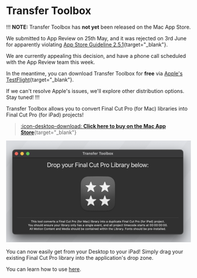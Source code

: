 # Transfer Toolbox

!!!
**NOTE:** Transfer Toolbox has **not yet** been released on the Mac App Store.

We submitted to App Review on 25th May, and it was rejected on 3rd June for apparently violating [App Store Guideline 2.5.1](https://developer.apple.com/app-store/review/guidelines/#software-requirements){target="_blank"}.

We are currently appealing this decision, and have a phone call scheduled with the App Review team this week.

In the meantime, you can download Transfer Toolbox for **free** via [Apple's TestFlight](https://testflight.apple.com/join/wccbIev6){target="_blank"}.

If we can't resolve Apple's issues, we'll explore other distribution options. Stay tuned!
!!!

Transfer Toolbox allows you to convert Final Cut Pro (for Mac) libraries into Final Cut Pro (for iPad) projects!

> [:icon-desktop-download: **Click here to buy on the Mac App Store**](https://apps.apple.com/us/app/transfer-toolbox/id6449526499){target="_blank"}

![_Screenshot of Transfer Toolbox_](static/homepage.png)

You can now easily get from your Desktop to your iPad! Simply drag your existing Final Cut Pro library into the application's drop zone.

You can learn how to use [here](https://transfertoolbox.io/how-to-use/).